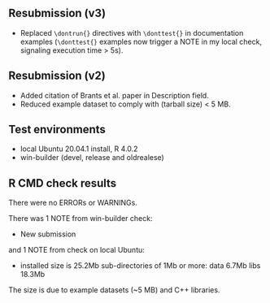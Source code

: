## Resubmission (v3)
* Replaced `\dontrun{}` directives with `\donttest{}` in documentation examples (`\donttest{}` examples now trigger a NOTE in my local check, signaling execution time > 5s).

## Resubmission (v2)
* Added citation of Brants et al. paper in Description field.
* Reduced example dataset to comply with (tarball size) < 5 MB.

## Test environments
* local Ubuntu 20.04.1 install, R 4.0.2
* win-builder (devel, release and oldrealese)

## R CMD check results
There were no ERRORs or WARNINGs. 

There was 1 NOTE from win-builder check:

* New submission

and 1 NOTE from check on local Ubuntu:

* installed size is 25.2Mb
     sub-directories of 1Mb or more:
       data   6.7Mb
       libs  18.3Mb

The size is due to example datasets (~5 MB) and C++ libraries.
